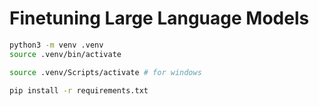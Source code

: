 # Finetuning Large Language Models

```bash
python3 -m venv .venv
source .venv/bin/activate

source .venv/Scripts/activate # for windows

pip install -r requirements.txt


```



